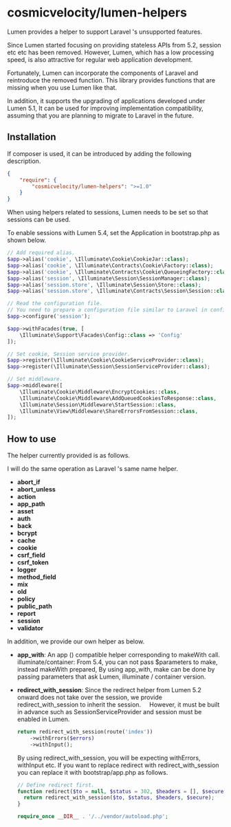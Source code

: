 # cosmicvelocity/lumen-helpers
Lumen provides a helper to support Laravel 's unsupported features.

Since Lumen started focusing on providing stateless APIs from 5.2, session etc etc has been removed.
However, Lumen, which has a low processing speed, is also attractive for regular web application development.

Fortunately, Lumen can incorporate the components of Laravel and reintroduce the removed function.
This library provides functions that are missing when you use Lumen like that.

In addition, it supports the upgrading of applications developed under Lumen 5.1,
It can be used for improving implementation compatibility, assuming that you are planning to migrate to Laravel in the future.

## Installation
If composer is used, it can be introduced by adding the following description.

```json
{
    "require": {
        "cosmicvelocity/lumen-helpers": ">=1.0"
    }
}
```

When using helpers related to sessions, Lumen needs to be set so that sessions can be used.

To enable sessions with Lumen 5.4, set the Application in bootstrap.php as shown below.
  
```php
// Add required alias.
$app->alias('cookie', \Illuminate\Cookie\CookieJar::class);
$app->alias('cookie', \Illuminate\Contracts\Cookie\Factory::class);
$app->alias('cookie', \Illuminate\Contracts\Cookie\QueueingFactory::class);
$app->alias('session', \Illuminate\Session\SessionManager::class);
$app->alias('session.store', \Illuminate\Session\Store::class);
$app->alias('session.store', \Illuminate\Contracts\Session\Session::class);

// Read the configuration file.
// You need to prepare a configuration file similar to Laravel in config/session.php.
$app->configure('session');

$app->withFacades(true, [
    \Illuminate\Support\Facades\Config::class => 'Config'
]);

// Set cookie, Session service provider.
$app->register(\Illuminate\Cookie\CookieServiceProvider::class);
$app->register(\Illuminate\Session\SessionServiceProvider::class);

// Set middleware.
$app->middleware([
    \Illuminate\Cookie\Middleware\EncryptCookies::class,
    \Illuminate\Cookie\Middleware\AddQueuedCookiesToResponse::class,
    \Illuminate\Session\Middleware\StartSession::class,
    \Illuminate\View\Middleware\ShareErrorsFromSession::class,
]);
```

## How to use
The helper currently provided is as follows.

I will do the same operation as Laravel 's same name helper.

- **abort_if**
- **abort_unless**
- **action**
- **app_path**
- **asset**
- **auth**
- **back**
- **bcrypt**
- **cache**
- **cookie**
- **csrf_field**
- **csrf_token**
- **logger**
- **method_field**
- **mix**
- **old**
- **policy**
- **public_path**
- **report**
- **session**
- **validator**

In addition, we provide our own helper as below.

- **app_with**:
    An app () compatible helper corresponding to makeWith call.
    illuminate/container: From 5.4, you can not pass $parameters to make, instead makeWith prepared,
    By using app_with, make can be done by passing parameters that ask Lumen, illuminate / container version.

- **redirect_with_session**:
    Since the redirect helper from Lumen 5.2 onward does not take over the session, we provide redirect_with_session to inherit the session.
    However, it must be built in advance such as SessionServiceProvider and session must be enabled in Lumen.

    ```php
    return redirect_with_session(route('index'))
        ->withErrors($errors)
        ->withInput();
    ```

    By using redirect_with_session, you will be expecting withErrors, withInput etc.
    If you want to replace redirect with redirect_with_session you can replace it with bootstrap/app.php as follows.
    
    ```php
    // Define redirect first.
    function redirect($to = null, $status = 302, $headers = [], $secure = null) {
      return redirect_with_session($to, $status, $headers, $secure);
    }
  
    require_once __DIR__ . '/../vendor/autoload.php';
    ```

